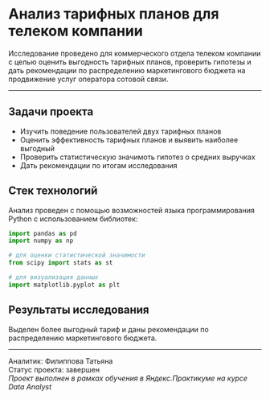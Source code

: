 # Анализ тарифных планов для телеком компании
Исследование проведено для коммерческого отдела телеком компании с целью оценить выгодность тарифных планов, проверить гипотезы и дать рекомендации по распределению маркетингового бюджета на продвижение услуг оператора сотовой связи.
___
## Задачи проекта
* Изучить поведение пользователей двух тарифных планов  
* Оценить эффективность тарифных планов и выявить наиболее выгодный  
* Проверить статистическую значимоть гипотез о средних выручках  
* Дать рекомендации по итогам исследования  

## Стек технологий
Анализ проведен с помощью возможностей языка программирования Python с использованием библиотек:
```python
import pandas as pd   
import numpy as np 

# для оценки статистической значимости 
from scipy import stats as st  

# для визуализация данных
import matplotlib.pyplot as plt  
```
## Результаты исследования
Выделен более выгодный тариф и даны рекомендации по распределению маркетингового бюджета.
____
Аналитик: Филиппова Татьяна  
Статус проекта: завершен  
*Проект выполнен в рамках обучения в Яндекс.Практикуме на курсе Data Analyst*
